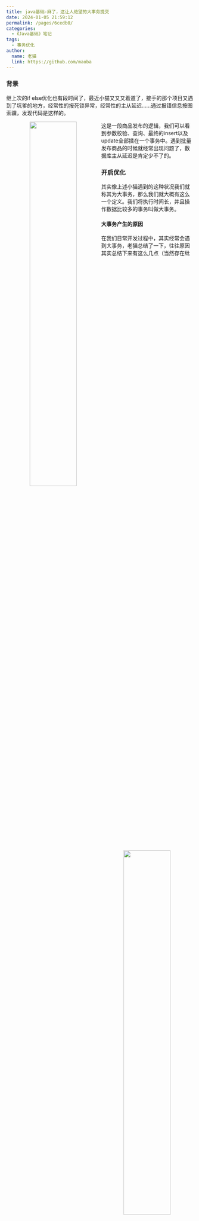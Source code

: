 ```yaml
---
title: java基础-麻了，这让人绝望的大事务提交
date: 2024-01-05 21:59:12
permalink: /pages/6cedb0/
categories:
  - 《Java基础》笔记
tags:
  - 事务优化
author: 
  name: 老猫
  link: https://github.com/maoba
---
```

### 背景
继上次的if else优化也有段时间了，最近小猫又又又着道了，接手的那个项目又遇到了坑爹的地方，经常性的报死锁异常，经常性的主从延迟......通过报错信息按图索骥，发现代码是这样的。
<center class = "half">
<img src = "https://cdn.ktdaddy.com/architecture/biz/bigtransaction/demo1.png"  width = "50%" align = left>
<img src = "https://cdn.ktdaddy.com/architecture/biz/bigtransaction/demo2.png"  width = "50%" align = right>
</center>


这是一段商品发布的逻辑，我们可以看到参数校验、查询、最终的insert以及update全部揉在一个事务中。遇到批量发布商品的时候就经常出现问题了，数据库主从延迟是肯定少不了的。


### 开启优化
其实像上述小猫遇到的这种状况我们就称其为大事务，那么我们就大概有这么一个定义。我们将执行时间长，并且操作数据比较多的事务叫做大事务。

#### 大事务产生的原因
在我们日常开发过程中，其实经常会遇到大事务，老猫总结了一下，往往原因其实总结下来有这么几点（当然存在纰漏的地方，也欢迎大家评论区留言补充）

1. 一次性操作的数据量确实多，大量的锁竞争，比如批量操作这种行为。
2. 事务粒度过大，代码中的 @Transactional使用不当，其他非DB操作比较多，耗时久。比如调用RPC接口，在例如上述小猫遇到的check逻辑甚至都揉在一起等等。

#### 造成的影响
那么大事务造成的影响又是什么呢？
1. 从开发者的角度来看的话，部分大事务必定对应的复杂的业务逻辑，代码封装事务拆解不合理，研发侧维护困难，维护成本高。
2. 从最终系统以及运维角度来看
    - 出现了死锁。
    - 造成了主从延迟。
    - 大事务消耗更多的磁盘空间，回滚成本高。
    - 大事务发生的过程中，由于连接池持续被打开，很容易造成数据库连接池被沾满。
    - 接口响应慢导致接口超时，甚至导致服务不可用等等
（欢迎大家补充）

#### 优化方案
大事务既然有这么多坑，那么我们来看一下我们日常开发过程中，应该如何做到尽量规避呢？老猫整理了以下几种优化方法。
1. 降低事务颗粒度，大事务拆解小事务
    - 编程式事务代替@Transactional。
    - 非update以及insert动作外移。
2. 大数据量一次性提交尽可能拆解分批处理。
3. 拆解原始事务，异步化处理。    

##### 降低事务颗粒度
1、我们对@Transactional的事务粒度把控不好，有时候如果使用不当的话事务功能可能会失效，如果经验不足，很难排查，那么我们不如直接使用粗细粒度更好把控的编程式事务。TransactionTemplate。这样的话咱们的优化代码就可以写好才能如下方式。
```java 
@Autowired
private TransactionTemplate transactionTemplate;

public boolean publishProduct(PublishProductRequest request) {
        externalSellerAuthorizeService.checkAuthorizeValid(request.getSellerId(),request.getThirdCategoryId(),request.getBrandId());
        ......
        transactionTemplate.execute((status) -> {
            try{
                //执行insert
                productDao.insert(productDO);
                productDescDao.insert(productDescDO);
                ....
                //其他insert以及update操作
            }catch (Exception e) {
                //回滚
                status.setRollbackOnly();
                return true;
            }
            return false;
        });
        return true;
    }
```                                                                                                          

##### 非update以及insert动作外移。
原始代码：
```java
@Transactional(rollbackFor=Exception.class)
   public void save(Req req) {
         checkParam(req);
         saveData1(req);
         updateData2(req);
   }

   private void checkParam(Req req){
       Data1 data = selectData1();
       Data2 data2 = selectData2();
       if(data.getSomeThing() != STATUS_YES){
          throw new BusinessTimeException(.....);
       }
   }
```
然后部分小伙伴就觉得外移么，如果不用@Transactional的情况，那直接这样不就行了么。

错误改造案例：
```java 
class ServiceAImpl implements ServiceA {
  @Transactional(rollbackFor=Exception.class)
   public void save(Req req) {
         saveData1(req);
         updateData2(req);
   }

   private void checkParam(Req req){
       Data1 data = selectData1();
       Data2 data2 = selectData2();
       if(data.getSomeThing() != STATUS_YES){
          throw new BusinessTimeException(.....);
       }
   }

 public void save(Req req){
    checkParam(req);
    doSave(req);
 }
}
```
这个例子是非常经典的错误，这种直接方法调用的做法事务不会生效，老猫以前也踩过这样的坑。因为 @Transactional 注解的声明式事务是通过 spring aop 起作用的，
而 spring aop 需要生成代理对象，直接方法调用使用的还是原始对象，所以事务不会生效。那么我们应该如何改造呢？我们看下正确的改造。

正确改造方案1,当然还是利用上面的TransactionTemplate：
```java 
  @Autowired
  private TransactionTemplate transactionTemplate;

   public void save(Req req) {
         checkParam(req);
         transactionTemplate.execute((status) -> {
            try{
                saveData1(req);
                updateData2(req);
                ....
                //其他insert以及update操作
            }catch (Exception e) {
                //回滚
                status.setRollbackOnly();
                return true;
            }
            return false;
        });
   }

   private void checkParam(Req req){
       Data1 data = selectData1();
       Data2 data2 = selectData2();
       if(data.getSomeThing() != STATUS_YES){
          throw new BusinessTimeException(.....);
       }
   }
```
正确改造方案2，把 @Transactional 注解加到新Service方法上，把需要事务执行的代码移到新方法中。
```java 
  @Servcie
  public class ServiceA {
     @Autowired
     private ServiceB serviceB;

     private void checkParam(Req req){
       Data1 data = selectData1();
       Data2 data2 = selectData2();
       if(data.getSomeThing() != STATUS_YES){
          throw new BusinessTimeException(.....);
       }
   }

    public void save(Req req) {
          checkParam(req);
          serviceB.save(req);
    }
  }

   @Servcie
   public class ServiceB {
      @Transactional(rollbackFor=Exception.class)
      public void save(Req req) {
         saveData1(req);
         updateData2(req);
      }
   }
```
正确改造方案3：将ServiceA 再次注入到自身（老猫觉得这种方式不优雅，不太推荐，这里就不写了）

##### 大数据量一次性提交尽可能拆解分批处理。
我们再来看大数量批量请求的场景，咱们具体来分析一下，假设上游系统存在一个批量导入2w的数据操作。如果我们读取到上游导入的数据，并且直接执行DB一次性执行肯定是不合适的。这种情况就需要我们对其请求的数据量做一个拆解。我们可以采用Lists.partition等等方式将数据拆成多个小的批量然后再进行入库操作处理。
```java 
@Servcie
public class ServiceA {
  @Autowired
  private ServiceB serviceB;

  private void batchAdd(List<Long> inventorySkuIdList){
      List<List<Long>> partition = Lists.partition(inventorySkuIdList, 1000);
        for (List<Long> idList : partition) {
            List<InventorySkuDO> inventorySkuDOList = inventorySkuDao.selectByIdList(idList, null);
            if (CollectionUtils.isNotEmpty(inventorySkuDOList)) {
               serviceB.doInsertUpdate(inventorySkuDOList);
            }
        }
  }
}

@Servcie
public class ServiceB {
  @Transactional(rollbackFor=Exception.class)
  private void doInsertUpdate(List<InventorySkuDO> inventorySkuDOList){
        for (InventorySkuDO inventorySkuDO : inventorySkuDOList) {
           doInsert(inventorySkuDO);
           doUpdate(inventorySkuDO)
        }
  }
}
```
##### 拆解原始事务，异步化处理。
这种异步化处理的方案其实有两种方式进行异步化操作。尤其是涉及到第三方RPC调用或者HTTP调用的时候，这种方案就更加适合。

方案一，采用CompletableFuture异步编排特性，当业务流程比较长的时候，我们可以将一个大业务拆解成多个小的任务进行异步化执行。比如咱们有个批量支付的业务逻辑，因为整个流程是同步的，所以大概有了下面这样的流程。（关于CompletableFeature老猫觉得挺有意思的，后续老猫会出专门的文章来理透该特性，欢迎大家持续关注）。
![completeFeature](https://cdn.ktdaddy.com/architecture/biz/bigtransaction/completeFeature.png)

对应转换成代码逻辑的话，大概是这样的：
```java 
void doBatchPay() {
        CompletableFuture<Object> task1 = CompletableFuture.supplyAsync(() -> {
            return "订单信息";
        });
        CompletableFuture<Object> task2 = CompletableFuture.supplyAsync(() -> {
            try {
               return doPay();
            } catch (InterruptedException e) {
                //log add
            }
        });

        //task1、task2 执行完执行task3 ,需要感知task1和task2的执行结果
        CompletableFuture<Object> future = task1.thenCombineAsync(task2, (t1, t2) -> {
            return "邮件发送成功";
        });
    }
```

方案二，Mq异步化处理，还是针对上述业务逻辑，我们是否可以将最终的发送邮件的动作剥离出来，最终再去统一执行发送邮件。

![mqAsync](https://cdn.ktdaddy.com/architecture/biz/bigtransaction/mqAsync.png)
关于伪代码这里不展开了，有兴趣的小伙伴可以自行实现一下。

### 总结
虽然有时候业务催的确实比较急，我们也不得不加班加点赶工撸代码。但是我们不能由于这样的原因而舍弃对系统性能的追求。有人说反正这个项目我后面不维护的，坑的话还是留一个下一个人去解决吧，代码能跑就行，在此老猫还是想奉劝一句“研发何必为难研发”。在日常开发的过程中不仅仅是上面这样的大事务问题，其实还有很多优化的点，例如对象的创建，接口幂等，重试容错等等。后续老猫会持续分享近年来的经验，可能不是最好的，但是希望对你有用，当然也希望大家能够给出宝贵建议，欢迎大家持续关注。